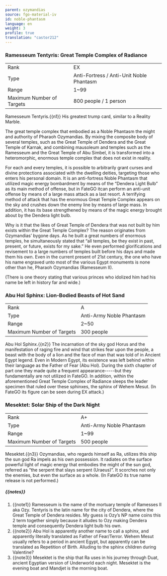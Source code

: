 ```yaml
---
parent: ozymandias
source: fgo-material-iv
id: noble-phantasm
language: en
weight: 3
profile: true
translation: "castor212"
---
```


### Ramesseum Tentyris: Great Temple Complex of Radiance

<table>
  <tr><td>Rank</td><td>EX</td></tr>
  <tr><td>Type</td><td>Anti-Fortress / Anti-Unit Noble Phantasm</td></tr>
  <tr><td>Range</td><td>1~99</td></tr>
  <tr><td>Maximum Number of Targets</td><td>800 people / 1 person</td></tr>
</table>

Ramesseum Tentyris.{{n1}}
His greatest trump card, similar to a Reality Marble.

The great temple complex that embodied as a Noble Phantasm the might and authority of Pharaoh Ozymandias.
By mixing the composite body of several temples, such as the Great Temple of Dendera and the Great Temple of Karnak, and combining mausoleum and temples such as the Ramesseum and the Great Temple of Abu Simbel, it is transformed into a heteromorphic, enormous temple complex that does not exist in reality.

For each and every temples, it is possible to arbitrarily grant curses and divine protections associated with the dwelling deities, targeting those who enters his personal domain. It is an anti-fortress Noble Phantasm that utilized magic energy bombardment by means of the “Dendera Light Bulb” as its main method of offense, but in FateGO itcan perform an anti-unit offense by means of a large mass attack as a last resort. A terrifying method of attack that has the enormous Great Temple Complex appears on the sky and crushes down the enemy line by means of large mass. In addition, it has its base strengthened by means of the magic energy brought about by the Dendera light bulb.

Why is it that the likes of Great Temple of Dendera that was not built by him exists within the Great Temple Complex? The reason originates from Ozymandias’ bygone days. As he built a great numbers of enormous temples, he simultaneously stated that “all temples, be they exist in past, present, or future, exists for my sake.” He even performed glorifications and revisement to a large numbers of temples built before his days and made them his own. Even in the current present of 21st century, the one who have his name engraved unto most of the various Egypt monuments is none other than he, Pharaoh Ozymandias (Ramesseum II).

(There is one theory stating that various princes who idolized him had his name be left in history far and wide.)

### Abu Hol Sphinx: Lion-Bodied Beasts of Hot Sand

<table>
  <tr><td>Rank</td><td>A</td></tr>
  <tr><td>Type</td><td>Anti-Army Noble Phantasm</td></tr>
  <tr><td>Range</td><td>2~50</td></tr>
  <tr><td>Maximum Number of Targets</td><td>300 people</td></tr>
</table>

Abu Hol Sphinx.{{n2}}
The incarnation of the sky god Horus and the manifestation of raging fire and wind that strikes fear upon the people, a beast with the body of a lion and the face of man that was told of in Ancient Egypt legend.
Even in Modern Egypt, its existence was left behind within their language as the Father of Fear (Abu Hol).
During the sixth chapter of part one they made quite a frequent appearance-----but they fundamentally are not utilized in FateGO.
In addition, within the aforementioned Great Temple Complex of Radiance sleeps the leader specimen that ruled over these sphinxes, the sphinx of Wehem Mesut. (In FateGO its figure can be seen during EX attack.)

### Mesektet: Solar Ship of the Dark Night

<table>
  <tr><td>Rank</td><td>A+</td></tr>
  <tr><td>Type</td><td>Anti-Army Noble Phantasm</td></tr>
  <tr><td>Range</td><td>1~99</td></tr>
  <tr><td>Maximum Number of Targets</td><td>500 people</td></tr>
</table>

Mesektet.{{n3}}
Ozymandias, who regards himself as Ra, utilizes this ship the sun god Ra impels as his own possession. It radiates on the surface powerful light of magic energy that embodies the might of the sun god, referred as “the serpent that slays serpent (Uraeus)”. It scorches not only the enemies, but even the surface as a whole.
(In FateGO its true name release is not performed.)

##### {{notes}}

1. {{note1}} Ramesseum is the name of the mortuary temple of Ramesses II aka Ozy. Tentyris is the latin name for the city of Dendera, where the Great Temple of Dendera resides. My guess is Ozy’s NP name coins this 2 term together simply because it alludes to Ozy making Dendera temple and consequently Dendera light bulb his own.
2. {{note2}} Abu Hol is apparently another name to call a sphinx, and apparently literally translated as Father of Fear/Terror. Wehem Mesut usually refers to a period in ancient Egypt, but apparently can be translated as Repetition of Birth. Alluding to the sphinx children during Valentine?
3. {{note3}} Mesektet is the ship that Ra uses in his journey through Duat, ancient Egyptian version of Underworld each night. Mesektet is the evening boat and Mandjet is the morning boat.
